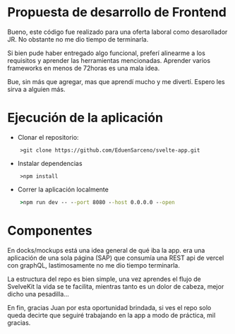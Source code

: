 Propuesta de desarrollo de Frontend
=========
Bueno, este código fue realizado para una oferta laboral como
desarollador JR. No obstante no me dio tiempo de terminarla.

Si bien pude haber entregado algo funcional, preferí alinearme a los requisitos
y aprender las herramientas mencionadas. Aprender varios frameworks en menos
de 72horas es una mala idea.

Bue, sin más que agregar, mas que aprendí mucho y me divertí. Espero les sirva
a alguien más.

Ejecución de la aplicación
=============

-  Clonar el repositorio:

```
    >git clone https://github.com/EduenSarceno/svelte-app.git
```

- Instalar dependencias

```
    >npm install
```

- Correr la aplicación localmente

```cmd
    >npm run dev -- --port 8080 --host 0.0.0.0 --open
```

Componentes
==============
En docks/mockups está una idea general de qué iba la app.
era una aplicación de una sola página (SAP) que consumía una REST api
de vercel con graphQL, lastimosamente no me dio tiempo terminarla.

La estructura del repo es bien simple, una vez aprendes el flujo de SvelveKit
la vida se te facilita, mientras tanto es un dolor de cabeza, mejor dicho
una pesadilla...

En fin, gracias Juan por esta oportunidad brindada, si ves el repo
solo queda decirte que seguiré trabajando en la app a modo de práctica, mil gracias.
